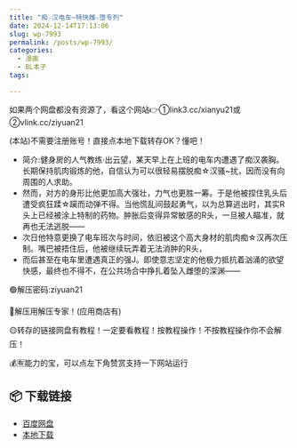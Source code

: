 ```yaml
---
title: "痴☆汉电车~特快雌☆堕专列"
date: 2024-12-14T17:13:06
slug: wp-7993
permalink: /posts/wp-7993/
categories:
  - 漫画
  - BL本子
tags:

---
```


如果两个网盘都没有资源了，看这个网站👉①link3.cc/xianyu21或②vlink.cc/ziyuan21

(本站)不需要注册账号！直接点本地下载转存OK？懂吧！

*   简介:健身房的人气教练·出云望，某天早上在上班的电车内遭遇了痴汉袭胸。长期保持肌肉锻炼的他，自信认为可以很轻易摆脱痴☆汉骚~扰，因而没有向周围的人求助。
*   然而，对方的身形比他更加高大强壮，力气也更胜一筹。于是他被捏住乳头后遭受疯狂蹂☆躏而动弹不得。当他慌乱间鼓起勇气，以为总算逃出时，其实R头上已经被涂上特制的药物。肿胀后变得异常敏感的R头，一旦被人瞄准，就再也无法逃脱——
*   次日他特意更换了电车班次与时间，依旧被这个高大身材的肌肉痴☆汉再次压制。嘴巴被捂住后，他被继续玩弄着无法消肿的R头，
*   而后甚至在电车里遭遇真正的强J。即使意志坚定的他极力抵抗着汹涌的欲望快感，最终也不得不，在公共场合中挣扎着坠入雌堕的深渊——

🟢解压密码:ziyuan21

🔵解压用解压专家！(应用商店有)

🟡转存的链接网盘有教程！一定要看教程！按教程操作！不按教程操作你不会解压！

💰🈶能力的宝，可以点左下角赞赏支持一下网站运行

## 📦 下载链接
- [百度网盘](https://blziyuan21.com/pay-download/7993?key=2f7bd1914a&down_id=0)
- [本地下载](https://blziyuan21.com/pay-download/7993?key=2f7bd1914a&down_id=1)

